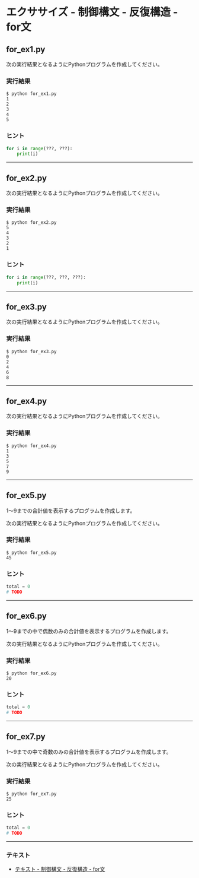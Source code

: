 # エクササイズ - 制御構文 - 反復構造 - for文

## for_ex1.py

次の実行結果となるようにPythonプログラムを作成してください。

### 実行結果

``` 
$ python for_ex1.py
1
2
3
4
5
```

### ヒント

``` python
for i in range(???, ???):
    print(i)
```

---

## for_ex2.py

次の実行結果となるようにPythonプログラムを作成してください。

### 実行結果

``` 
$ python for_ex2.py
5
4
3
2
1
```

### ヒント

``` python
for i in range(???, ???, ???):
    print(i)
```

---

## for_ex3.py

次の実行結果となるようにPythonプログラムを作成してください。

### 実行結果

``` 
$ python for_ex3.py
0
2
4
6
8
```

---

## for_ex4.py

次の実行結果となるようにPythonプログラムを作成してください。

### 実行結果

``` 
$ python for_ex4.py
1
3
5
7
9
```

---

## for_ex5.py

1〜9までの合計値を表示するプログラムを作成します。

次の実行結果となるようにPythonプログラムを作成してください。

### 実行結果

``` 
$ python for_ex5.py
45
```

### ヒント

``` python
total = 0
# TODO
```

---

## for_ex6.py

1〜9までの中で偶数のみの合計値を表示するプログラムを作成します。

次の実行結果となるようにPythonプログラムを作成してください。

### 実行結果

``` 
$ python for_ex6.py
20
```

### ヒント

``` python
total = 0
# TODO
```

---

## for_ex7.py

1〜9までの中で奇数のみの合計値を表示するプログラムを作成します。

次の実行結果となるようにPythonプログラムを作成してください。

### 実行結果

``` 
$ python for_ex7.py
25
```

### ヒント

``` python
total = 0
# TODO
```

---

### テキスト

* [テキスト - 制御構文 - 反復構造 - for文](../text/05_basic_ex.md)
